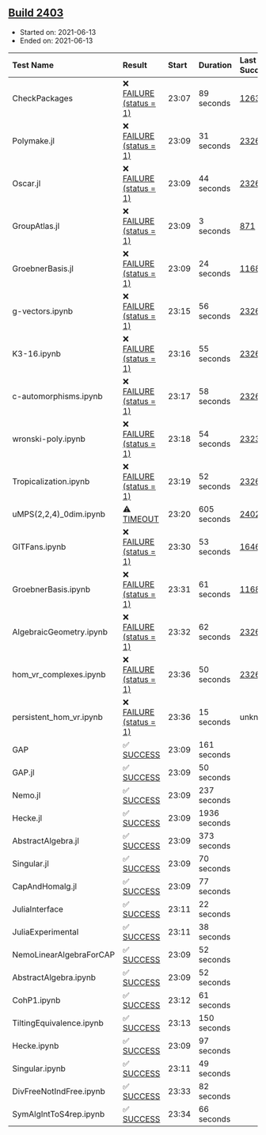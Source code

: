 ## [Build 2403](https://oscarci.mathematik.uni-kl.de/job/oscar-stable/2403/)

* Started on: 2021-06-13
* Ended on: 2021-06-13

| Test Name    | Result | Start | Duration | Last Success | First Failure |
|:-------------|:-------|:------|:---------|:-------------|:--------------|
| CheckPackages | ❌ [FAILURE (status = 1)](https://oscarci.mathematik.uni-kl.de/job/oscar-stable/2403/artifact/logs/build-2403/CheckPackages.log) | 23:07 | 89 seconds | [1263](https://oscarci.mathematik.uni-kl.de/job/oscar-stable/1263/) | [1264](https://oscarci.mathematik.uni-kl.de/job/oscar-stable/1264/) |
| Polymake.jl | ❌ [FAILURE (status = 1)](https://oscarci.mathematik.uni-kl.de/job/oscar-stable/2403/artifact/logs/build-2403/Polymake.jl.log) | 23:09 | 31 seconds | [2326](https://oscarci.mathematik.uni-kl.de/job/oscar-stable/2326/) | [2327](https://oscarci.mathematik.uni-kl.de/job/oscar-stable/2327/) |
| Oscar.jl | ❌ [FAILURE (status = 1)](https://oscarci.mathematik.uni-kl.de/job/oscar-stable/2403/artifact/logs/build-2403/Oscar.jl.log) | 23:09 | 44 seconds | [2326](https://oscarci.mathematik.uni-kl.de/job/oscar-stable/2326/) | [2327](https://oscarci.mathematik.uni-kl.de/job/oscar-stable/2327/) |
| GroupAtlas.jl | ❌ [FAILURE (status = 1)](https://oscarci.mathematik.uni-kl.de/job/oscar-stable/2403/artifact/logs/build-2403/GroupAtlas.jl.log) | 23:09 | 3 seconds | [871](https://oscarci.mathematik.uni-kl.de/job/oscar-stable/871/) | [872](https://oscarci.mathematik.uni-kl.de/job/oscar-stable/872/) |
| GroebnerBasis.jl | ❌ [FAILURE (status = 1)](https://oscarci.mathematik.uni-kl.de/job/oscar-stable/2403/artifact/logs/build-2403/GroebnerBasis.jl.log) | 23:09 | 24 seconds | [1168](https://oscarci.mathematik.uni-kl.de/job/oscar-stable/1168/) | [1169](https://oscarci.mathematik.uni-kl.de/job/oscar-stable/1169/) |
| g-vectors.ipynb | ❌ [FAILURE (status = 1)](https://oscarci.mathematik.uni-kl.de/job/oscar-stable/2403/artifact/logs/build-2403/g-vectors.ipynb.log) | 23:15 | 56 seconds | [2326](https://oscarci.mathematik.uni-kl.de/job/oscar-stable/2326/) | [2327](https://oscarci.mathematik.uni-kl.de/job/oscar-stable/2327/) |
| K3-16.ipynb | ❌ [FAILURE (status = 1)](https://oscarci.mathematik.uni-kl.de/job/oscar-stable/2403/artifact/logs/build-2403/K3-16.ipynb.log) | 23:16 | 55 seconds | [2326](https://oscarci.mathematik.uni-kl.de/job/oscar-stable/2326/) | [2327](https://oscarci.mathematik.uni-kl.de/job/oscar-stable/2327/) |
| c-automorphisms.ipynb | ❌ [FAILURE (status = 1)](https://oscarci.mathematik.uni-kl.de/job/oscar-stable/2403/artifact/logs/build-2403/c-automorphisms.ipynb.log) | 23:17 | 58 seconds | [2326](https://oscarci.mathematik.uni-kl.de/job/oscar-stable/2326/) | [2327](https://oscarci.mathematik.uni-kl.de/job/oscar-stable/2327/) |
| wronski-poly.ipynb | ❌ [FAILURE (status = 1)](https://oscarci.mathematik.uni-kl.de/job/oscar-stable/2403/artifact/logs/build-2403/wronski-poly.ipynb.log) | 23:18 | 54 seconds | [2323](https://oscarci.mathematik.uni-kl.de/job/oscar-stable/2323/) | [2324](https://oscarci.mathematik.uni-kl.de/job/oscar-stable/2324/) |
| Tropicalization.ipynb | ❌ [FAILURE (status = 1)](https://oscarci.mathematik.uni-kl.de/job/oscar-stable/2403/artifact/logs/build-2403/Tropicalization.ipynb.log) | 23:19 | 52 seconds | [2326](https://oscarci.mathematik.uni-kl.de/job/oscar-stable/2326/) | [2327](https://oscarci.mathematik.uni-kl.de/job/oscar-stable/2327/) |
| uMPS(2,2,4)_0dim.ipynb | ⚠ [TIMEOUT](https://oscarci.mathematik.uni-kl.de/job/oscar-stable/2403/artifact/logs/build-2403/uMPS-2-2-4-_0dim.ipynb.log) | 23:20 | 605 seconds | [2402](https://oscarci.mathematik.uni-kl.de/job/oscar-stable/2402/) | [2403](https://oscarci.mathematik.uni-kl.de/job/oscar-stable/2403/) |
| GITFans.ipynb | ❌ [FAILURE (status = 1)](https://oscarci.mathematik.uni-kl.de/job/oscar-stable/2403/artifact/logs/build-2403/GITFans.ipynb.log) | 23:30 | 53 seconds | [1646](https://oscarci.mathematik.uni-kl.de/job/oscar-stable/1646/) | [1647](https://oscarci.mathematik.uni-kl.de/job/oscar-stable/1647/) |
| GroebnerBasis.ipynb | ❌ [FAILURE (status = 1)](https://oscarci.mathematik.uni-kl.de/job/oscar-stable/2403/artifact/logs/build-2403/GroebnerBasis.ipynb.log) | 23:31 | 61 seconds | [1168](https://oscarci.mathematik.uni-kl.de/job/oscar-stable/1168/) | [1169](https://oscarci.mathematik.uni-kl.de/job/oscar-stable/1169/) |
| AlgebraicGeometry.ipynb | ❌ [FAILURE (status = 1)](https://oscarci.mathematik.uni-kl.de/job/oscar-stable/2403/artifact/logs/build-2403/AlgebraicGeometry.ipynb.log) | 23:32 | 62 seconds | [2326](https://oscarci.mathematik.uni-kl.de/job/oscar-stable/2326/) | [2327](https://oscarci.mathematik.uni-kl.de/job/oscar-stable/2327/) |
| hom_vr_complexes.ipynb | ❌ [FAILURE (status = 1)](https://oscarci.mathematik.uni-kl.de/job/oscar-stable/2403/artifact/logs/build-2403/hom_vr_complexes.ipynb.log) | 23:36 | 50 seconds | [2326](https://oscarci.mathematik.uni-kl.de/job/oscar-stable/2326/) | [2327](https://oscarci.mathematik.uni-kl.de/job/oscar-stable/2327/) |
| persistent_hom_vr.ipynb | ❌ [FAILURE (status = 1)](https://oscarci.mathematik.uni-kl.de/job/oscar-stable/2403/artifact/logs/build-2403/persistent_hom_vr.ipynb.log) | 23:36 | 15 seconds | unknown | unknown |
| GAP | ✅ [SUCCESS](https://oscarci.mathematik.uni-kl.de/job/oscar-stable/2403/artifact/logs/build-2403/GAP.log) | 23:09 | 161 seconds |  |  |
| GAP.jl | ✅ [SUCCESS](https://oscarci.mathematik.uni-kl.de/job/oscar-stable/2403/artifact/logs/build-2403/GAP.jl.log) | 23:09 | 50 seconds |  |  |
| Nemo.jl | ✅ [SUCCESS](https://oscarci.mathematik.uni-kl.de/job/oscar-stable/2403/artifact/logs/build-2403/Nemo.jl.log) | 23:09 | 237 seconds |  |  |
| Hecke.jl | ✅ [SUCCESS](https://oscarci.mathematik.uni-kl.de/job/oscar-stable/2403/artifact/logs/build-2403/Hecke.jl.log) | 23:09 | 1936 seconds |  |  |
| AbstractAlgebra.jl | ✅ [SUCCESS](https://oscarci.mathematik.uni-kl.de/job/oscar-stable/2403/artifact/logs/build-2403/AbstractAlgebra.jl.log) | 23:09 | 373 seconds |  |  |
| Singular.jl | ✅ [SUCCESS](https://oscarci.mathematik.uni-kl.de/job/oscar-stable/2403/artifact/logs/build-2403/Singular.jl.log) | 23:09 | 70 seconds |  |  |
| CapAndHomalg.jl | ✅ [SUCCESS](https://oscarci.mathematik.uni-kl.de/job/oscar-stable/2403/artifact/logs/build-2403/CapAndHomalg.jl.log) | 23:09 | 77 seconds |  |  |
| JuliaInterface | ✅ [SUCCESS](https://oscarci.mathematik.uni-kl.de/job/oscar-stable/2403/artifact/logs/build-2403/JuliaInterface.log) | 23:11 | 22 seconds |  |  |
| JuliaExperimental | ✅ [SUCCESS](https://oscarci.mathematik.uni-kl.de/job/oscar-stable/2403/artifact/logs/build-2403/JuliaExperimental.log) | 23:11 | 38 seconds |  |  |
| NemoLinearAlgebraForCAP | ✅ [SUCCESS](https://oscarci.mathematik.uni-kl.de/job/oscar-stable/2403/artifact/logs/build-2403/NemoLinearAlgebraForCAP.log) | 23:09 | 52 seconds |  |  |
| AbstractAlgebra.ipynb | ✅ [SUCCESS](https://oscarci.mathematik.uni-kl.de/job/oscar-stable/2403/artifact/logs/build-2403/AbstractAlgebra.ipynb.log) | 23:09 | 52 seconds |  |  |
| CohP1.ipynb | ✅ [SUCCESS](https://oscarci.mathematik.uni-kl.de/job/oscar-stable/2403/artifact/logs/build-2403/CohP1.ipynb.log) | 23:12 | 61 seconds |  |  |
| TiltingEquivalence.ipynb | ✅ [SUCCESS](https://oscarci.mathematik.uni-kl.de/job/oscar-stable/2403/artifact/logs/build-2403/TiltingEquivalence.ipynb.log) | 23:13 | 150 seconds |  |  |
| Hecke.ipynb | ✅ [SUCCESS](https://oscarci.mathematik.uni-kl.de/job/oscar-stable/2403/artifact/logs/build-2403/Hecke.ipynb.log) | 23:09 | 97 seconds |  |  |
| Singular.ipynb | ✅ [SUCCESS](https://oscarci.mathematik.uni-kl.de/job/oscar-stable/2403/artifact/logs/build-2403/Singular.ipynb.log) | 23:11 | 49 seconds |  |  |
| DivFreeNotIndFree.ipynb | ✅ [SUCCESS](https://oscarci.mathematik.uni-kl.de/job/oscar-stable/2403/artifact/logs/build-2403/DivFreeNotIndFree.ipynb.log) | 23:33 | 82 seconds |  |  |
| SymAlgIntToS4rep.ipynb | ✅ [SUCCESS](https://oscarci.mathematik.uni-kl.de/job/oscar-stable/2403/artifact/logs/build-2403/SymAlgIntToS4rep.ipynb.log) | 23:34 | 66 seconds |  |  |
